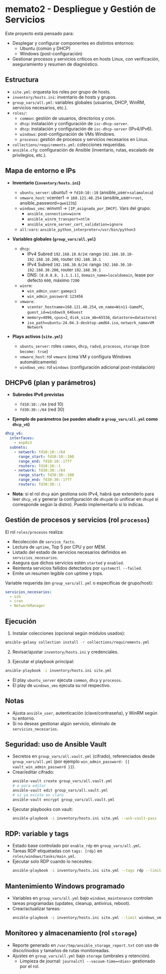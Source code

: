 # memato2 - Despliegue y Gestión de Servicios

Este proyecto está pensado para:

- Desplegar y configurar componentes en distintos entornos:
  - Ubuntu (común y DHCP)
  - Windows (post-configuración)
- Gestionar procesos y servicios críticos en hosts Linux, con verificación, aseguramiento y resumen de diagnóstico.

## Estructura

- `site.yml`: orquesta los roles por grupo de hosts.
- `inventory/hosts.ini`: inventario de hosts y grupos.
- `group_vars/all.yml`: variables globales (usuarios, DHCP, WinRM, servicios necesarios, etc.).
- `roles/`:
  - `common`: gestión de usuarios, directorios y cron.
  - `dhcp`: instalación y configuración de `isc-dhcp-server`.
  - `dhcp`: instalación y configuración de `isc-dhcp-server` (IPv4/IPv6).
  - `windows`: post-configuración de VMs Windows.
  - `procesos`: gestión de procesos y servicios necesarios en Linux.
- `collections/requirements.yml`: colecciones requeridas.
- `ansible.cfg`: configuración de Ansible (inventario, rutas, escalado de privilegios, etc.).

## Mapa de entorno e IPs

- **Inventario (`inventory/hosts.ini`)**
  - `ubuntu_server`: ubuntu1 → `fd10:10::10` (ansible_user=`salamaleca`)
  - `vmware_host`: vcenter1 → `168.121.48.254` (ansible_user=`root`, ansible_password=`qwe123$`)
  - `windows_vms`: winvm1 → `[IP_asignada_por_DHCP]`. Vars del grupo:
    - `ansible_connection=winrm`
    - `ansible_winrm_transport=ntlm`
    - `ansible_winrm_server_cert_validation=ignore`
  - `all:vars`: `ansible_python_interpreter=/usr/bin/python3`

- **Variables globales (`group_vars/all.yml`)**
  - `dhcp`:
    - IPv4 Subred `192.168.10.0/24`: rango `192.168.10.10-192.168.10.200`, router `192.168.10.1`
    - IPv4 Subred `192.168.30.0/24`: rango `192.168.30.10-192.168.30.200`, router `192.168.30.1`
    - DNS: `[8.8.8.8, 1.1.1.1]`, `domain_name=localdomain`, lease por defecto `600`, máximo `7200`
  - `winrm`:
    - `win_admin_user`: `gamepc1`
    - `win_admin_password`: `123456`
  - `vmware`:
    - `vcenter_hostname=168.121.48.254`, `vm_name=Win11-GamePC`, `guest_id=windows9_64Guest`
    - `memory=4096`, `cpus=2`, `disk_size_mb=65536`, `datastore=datastore1`
    - `iso_path=ubuntu-24.04.3-desktop-amd64.iso`, `network_name=VM Network`

- **Plays activos (`site.yml`)**
  - `ubuntu_server`: roles `common`, `dhcp`, `radvd`, `procesos`, `storage` (con `become: true`)
  - `vmware_host`: rol `vmware` (crea VM y configura Windows automáticamente)
  - `windows_vms`: rol `windows` (configuración adicional post-instalación)

## DHCPv6 (plan y parámetros)

- **Subredes IPv6 previstas**
  - `fd10:10::/64` (red 10)
  - `fd30:30::/64` (red 30)

- **Ejemplo de parámetros (se pueden añadir a `group_vars/all.yml` como `dhcp_v6`)**

```yaml
dhcp_v6:
  interfaces:
    - enp0s3
  subnets:
    - network: fd10:10::/64
      range_start: fd10:10::100
      range_end: fd10:10::1fff
      routers: fd10:10::1
    - network: fd30:30::/64
      range_start: fd30:30::100
      range_end: fd30:30::1fff
      routers: fd30:30::1
```

- **Nota**: si el rol `dhcp` aún gestiona solo IPv4, habrá que extenderlo para leer `dhcp_v6` y generar la configuración de `dhcpd6` (o unificar en `dhcpd` si corresponde según la distro). Puedo implementarlo si lo indicas.

## Gestión de procesos y servicios (rol `procesos`)

El rol `roles/procesos` realiza:

- Recolección de `service_facts`.
- Lectura de `uptime`, Top 5 por CPU y por MEM.
- Listado del estado de servicios necesarios definidos en `servicios_necesarios`.
- Asegura que dichos servicios estén `started` y `enabled`.
- Reintenta servicios fallidos detectados por `systemctl --failed`.
- Emite un resumen legible con uptime y tops.

Variable requerida (en `group_vars/all.yml` o específicas de grupo/host):

```yaml
servicios_necesarios:
  - ssh
  - cron
  - NetworkManager
```

## Ejecución

1. Instalar colecciones (opcional según módulos usados):

```bash
ansible-galaxy collection install -r collections/requirements.yml
```

2. Revisar/ajustar `inventory/hosts.ini` y credenciales.

3. Ejecutar el playbook principal:

```bash
ansible-playbook -i inventory/hosts.ini site.yml
```

- El play `ubuntu_server` ejecuta `common`, `dhcp` y `procesos`.
- El play de `windows_vms` ejecuta su rol respectivo.

## Notas

- Ajusta `ansible_user`, autenticación (clave/contraseña), y WinRM según tu entorno.
- Si no deseas gestionar algún servicio, elimínalo de `servicios_necesarios`.

## Seguridad: uso de Ansible Vault

- Secretos en `group_vars/all.vault.yml` (cifrado), referenciados desde `group_vars/all.yml` (por ejemplo `win_admin_password: {{ vault_win_admin_password }}`).
- Crear/editar cifrado:
  ```bash
  ansible-vault create group_vars/all.vault.yml
  # o para editar
  ansible-vault edit group_vars/all.vault.yml
  # si ya existe en claro
  ansible-vault encrypt group_vars/all.vault.yml
  ```
- Ejecutar playbooks con vault:
  ```bash
  ansible-playbook -i inventory/hosts.ini site.yml --ask-vault-pass
  ```

## RDP: variable y tags

- Estado base controlado por `enable_rdp` en `group_vars/all.yml`.
- Tareas RDP etiquetadas con `tags: [rdp]` en `roles/windows/tasks/main.yml`.
- Ejecutar solo RDP cuando lo necesites:
  ```bash
  ansible-playbook -i inventory/hosts.ini site.yml --tags rdp --limit windows_vms
  ```

## Mantenimiento Windows programado

- Variables en `group_vars/all.yml` bajo `windows_maintenance` controlan tareas programadas (updates, cleanup, antivirus, reboot).
- Crear/actualizar tareas:
  ```bash
  ansible-playbook -i inventory/hosts.ini site.yml --limit windows_vms --tags windows_maintenance
  ```

## Monitoreo y almacenamiento (rol `storage`)

- Reporte generado en `/var/tmp/ansible_storage_report.txt` con uso de disco/inodos y tamaños de rutas monitoreadas.
- Ajustes en `group_vars/all.yml` bajo `storage` (umbrales y retención).
  - Limpieza de journal: `journalctl --vacuum-time=<dias>` gestionado por el rol.
